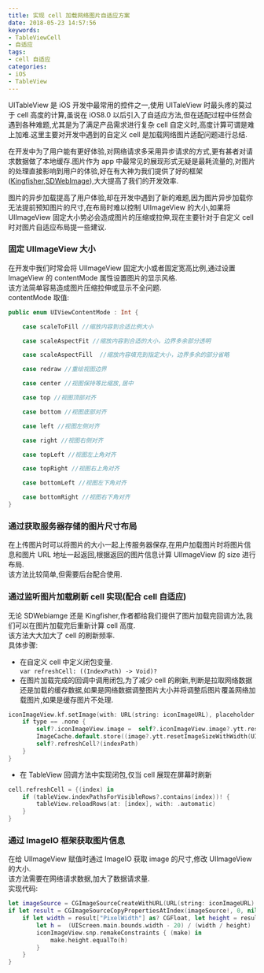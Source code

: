 ```yaml
---
title: 实现 cell 加载网络图片自适应方案
date: 2018-05-23 14:57:56
keywords: 
- TableViewCell
- 自适应
tags: 
- cell 自适应
categories: 
- iOS
- TableView
---
```

UITableView 是 iOS 开发中最常用的控件之一,使用 UITaleView 时最头疼的莫过于 cell 高度的计算,虽说在 iOS8.0 以后引入了自适应方法,但在适配过程中任然会遇到各种难题,尤其是为了满足产品需求进行复杂 cell 自定义时,高度计算可谓是难上加难.这里主要对开发中遇到的自定义 cell 是加载网络图片适配问题进行总结.
<!--more-->

在开发中为了用户能有更好体验,对网络请求多采用异步请求的方式,更有甚者对请求数据做了本地缓存.图片作为 app 中最常见的展现形式无疑是最耗流量的,对图片的处理直接影响到用户的体验,好在有大神为我们提供了好的框架([Kingfisher](https://github.com/onevcat/Kingfisher),[SDWebImage](https://github.com/rs/SDWebImage)),大大提高了我们的开发效率.

图片的异步加载提高了用户体验,却在开发中遇到了新的难题,因为图片异步加载你无法提前预知图片的尺寸,在布局时难以控制 UIImageView 的大小,如果将 UIImageView 固定大小势必会造成图片的压缩或拉伸,现在主要针对于自定义 cell 时对图片自适应布局提一些建议.

### 固定 UIImageView 大小
在开发中我们时常会将 UIImageView 固定大小或者固定宽高比例,通过设置 ImageView 的 contentMode 属性设置图片的显示风格.  
该方法简单容易造成图片压缩拉伸或显示不全问题.  
contentMode 取值:  

```swift
public enum UIViewContentMode : Int {

    case scaleToFill //缩放内容到合适比例大小

    case scaleAspectFit //缩放内容到合适的大小，边界多余部分透明

    case scaleAspectFill  //缩放内容填充到指定大小，边界多余的部分省略

    case redraw //重绘视图边界

    case center //视图保持等比缩放,居中

    case top //视图顶部对齐

    case bottom //视图底部对齐

    case left //视图左侧对齐

    case right //视图右侧对齐

    case topLeft //视图左上角对齐

    case topRight //视图右上角对齐

    case bottomLeft //视图左下角对齐

    case bottomRight //视图右下角对齐
}
```

### 通过获取服务器存储的图片尺寸布局
在上传图片时可以将图片的大小一起上传服务器保存,在用户加载图片时将图片信息和图片 URL 地址一起返回,根据返回的图片信息计算 UIImageView 的 size 进行布局.  
该方法比较简单,但需要后台配合使用.

### 通过监听图片加载刷新 cell 实现(配合 cell 自适应)
无论 SDWebiamge 还是 Kingfisher,作者都给我们提供了图片加载完回调方法,我们可以在图片加载完后重新计算 cell 高度.  
该方法大大加大了 cell 的刷新频率.  
具体步骤:  
* 在自定义 cell 中定义闭包变量.  
``var refreshCell: ((IndexPath) -> Void)?``
* 在图片加载完成的回调中调用闭包,为了减少 cell 的刷新,判断是拉取网络数据还是加载的缓存数据,如果是网络数据调整图片大小并将调整后图片覆盖网络加载图片,如果是缓存图片不处理.  
```swift
iconImageView.kf.setImage(with: URL(string: iconImageURL), placeholder: UIImage(named: "tmp")) { [weak self](image, error, type, url) in
    if type == .none {
        self?.iconImageView.image =  self?.iconImageView.image?.ytt.resetImageSizeWithWidth(UIScreen.main.bounds.width)
        ImageCache.default.store((image?.ytt.resetImageSizeWithWidth(UIScreen.main.bounds.width))!, forKey: (url?.absoluteString)!)
        self?.refreshCell?(indexPath)
    }
}
```
* 在 TableView 回调方法中实现闭包,仅当 cell 展现在屏幕时刷新
```swift
cell.refreshCell = {(index) in
    if (tableView.indexPathsForVisibleRows?.contains(index))! {
        tableView.reloadRows(at: [index], with: .automatic)
    }
}
```

### 通过 ImageIO 框架获取图片信息
在给 UIImageView 赋值时通过 ImageIO 获取 image 的尺寸,修改 UIImageView 的大小.  
该方法需要在网络请求数据,加大了数据请求量.  
实现代码:
```swift
let imageSource = CGImageSourceCreateWithURL(URL(string: iconImageURL)! as CFURL, nil)
if let result = CGImageSourceCopyPropertiesAtIndex(imageSource!, 0, nil) as? Dictionary<String, Any> {
    if let width = result["PixelWidth"] as? CGFloat, let height = result["PixelHeight"] as? CGFloat {
        let h =  (UIScreen.main.bounds.width - 20) / (width / height)
        iconImageView.snp.remakeConstraints { (make) in
            make.height.equalTo(h)
        }
    }
}
```
